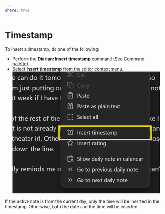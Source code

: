 ```yaml
---
share: true
---
```

# Timestamp
To insert a timestamp, do one of the following:
- Perform the **Diarian: Insert timestamp** command (See [Command palette](https://help.obsidian.md/Plugins/Command+palette)).
- Select **Insert timestamp** from the editor context menu.
    ![timestamp-context-menu](../../../Attachments/timestamp-context-menu.png)

If the active note is from the current day, only the time will be inserted in the timestamp. Otherwise, both the date and the time will be inserted.